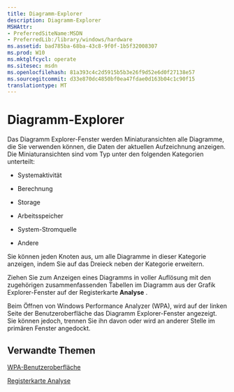 ```yaml
---
title: Diagramm-Explorer
description: Diagramm-Explorer
MSHAttr:
- PreferredSiteName:MSDN
- PreferredLib:/library/windows/hardware
ms.assetid: bad785ba-68ba-43c8-9f0f-1b5f32008307
ms.prod: W10
ms.mktglfcycl: operate
ms.sitesec: msdn
ms.openlocfilehash: 81a393c4c2d5915b5b3e26f9d52e6d0f27138e57
ms.sourcegitcommit: d33e870dc4850bf0ea47fdae0d163b04c1c90f15
translationtype: MT
---
```

# <a name="graph-explorer"></a>Diagramm-Explorer


Das Diagramm Explorer-Fenster werden Miniaturansichten alle Diagramme, die Sie verwenden können, die Daten der aktuellen Aufzeichnung anzeigen. Die Miniaturansichten sind vom Typ unter den folgenden Kategorien unterteilt:

-   Systemaktivität

-   Berechnung

-   Storage

-   Arbeitsspeicher

-   System-Stromquelle

-   Andere

Sie können jeden Knoten aus, um alle Diagramme in dieser Kategorie anzeigen, indem Sie auf das Dreieck neben der Kategorie erweitern.

Ziehen Sie zum Anzeigen eines Diagramms in voller Auflösung mit den zugehörigen zusammenfassenden Tabellen im Diagramm aus der Grafik Explorer-Fenster auf der Registerkarte **Analyse** .

Beim Öffnen von Windows Performance Analyzer (WPA), wird auf der linken Seite der Benutzeroberfläche das Diagramm Explorer-Fenster angezeigt. Sie können jedoch, trennen Sie ihn davon oder wird an anderer Stelle im primären Fenster angedockt.

## <a name="related-topics"></a>Verwandte Themen


[WPA-Benutzeroberfläche](wpa-user-interface.md)

[Registerkarte Analyse](analysis-tab.md)

 

 







